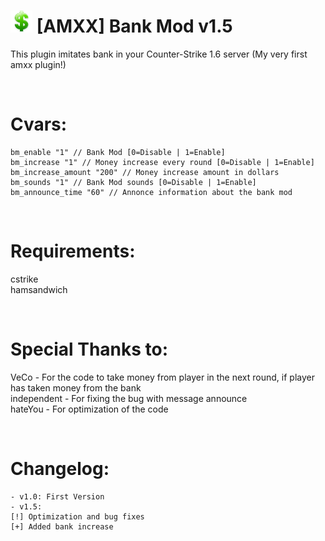 # <img src="https://raw.githubusercontent.com/kpuc313/AMXX-Bank-Mod/master/Preview/Preview.png" width="35px" height="35px"> [AMXX] Bank Mod v1.5
This plugin imitates bank in your Counter-Strike 1.6 server (My very first amxx plugin!)

<br />

# Cvars:

    bm_enable "1" // Bank Mod [0=Disable | 1=Enable]
    bm_increase "1" // Money increase every round [0=Disable | 1=Enable]
    bm_increase_amount "200" // Money increase amount in dollars
    bm_sounds "1" // Bank Mod sounds [0=Disable | 1=Enable]
    bm_announce_time "60" // Annonce information about the bank mod

<br />

# Requirements:
cstrike<br />
hamsandwich

<br />

# Special Thanks to:
VeCo - For the code to take money from player in the next round, if player has taken money from the bank<br />
independent - For fixing the bug with message announce<br />
hateYou - For optimization of the code<br />

<br />

# Changelog:
    - v1.0: First Version
    - v1.5:
    [!] Optimization and bug fixes
    [+] Added bank increase
